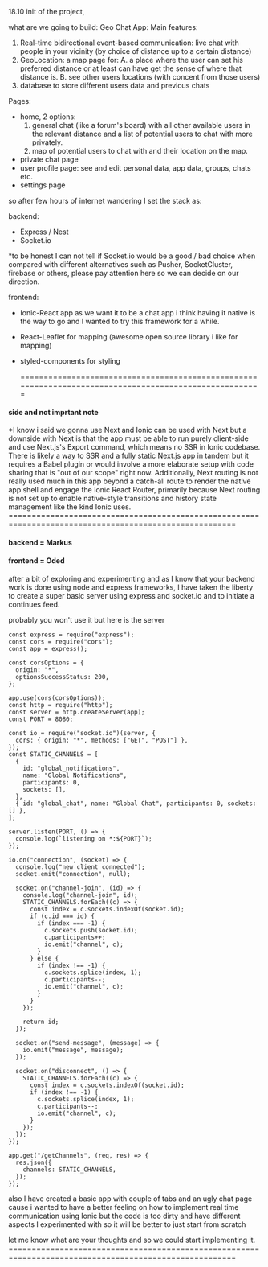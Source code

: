 18.10
init of the project,

what are we going to build:
Geo Chat App:
Main features:
  1. Real-time bidirectional event-based communication: live chat with people in your vicinity (by choice of distance up to a certain distance) 
  2. GeoLocation: a map page for: 
    A. a place where the user can set his preferred distance or at least can have get the sense of where that distance is.
    B. see other users locations (with concent from those users)
  3. database to store different users data and previous chats

Pages:
  - home, 2 options:
      1. general chat (like a forum's board) with all other available users in the relevant distance and a list of potential users to chat with more privately.
      2. map of potential users to chat with and their location on the map.
  - private chat page
  - user profile page: see and edit personal data, app data, groups, chats etc.
  - settings page  
    
so after few hours of internet wandering I set the stack as:

backend: 
  - Express / Nest 
  - Socket.io

*to be honest I can not tell if Socket.io would be a good / bad choice when compared with different alternatives 
such as Pusher, SocketCluster, firebase or others, please pay attention here so we can decide on our direction.

frontend: 
  - Ionic-React app as we want it to be a chat app i think having it native is the way to go and I wanted to try this framework for a while.
  - React-Leaflet for mapping (awesome open source library i like for mapping) 
  - styled-components for styling 
 
 
    =======================================================================================================
 #### side and not imprtant note
*I know i said we gonna use Next and Ionic can be used with Next but a downside with Next is that the app must be able to run purely client-side 
and use Next.js's Export command, which means no SSR in Ionic codebase. There is likely a way to SSR and a fully static Next.js app
in tandem but it requires a Babel plugin or would involve a more elaborate setup with code sharing that is "out of our scope" right now.
Additionally, Next routing is not really used much in this app beyond a catch-all route to render the native app shell and engage the Ionic React Router, 
primarily because Next routing is not set up to enable native-style transitions and history state management like the kind Ionic uses.
    =======================================================================================================


#### backend = Markus
#### frontend = Oded



after a bit of exploring and experimenting and as I know that your backend work is done using node and express frameworks, 
I have taken the liberty to create a super basic server using express and socket.io and to initiate a continues feed.

probably you won't use it but here is the server
```
const express = require("express");
const cors = require("cors");
const app = express();

const corsOptions = {
  origin: "*",
  optionsSuccessStatus: 200,
};

app.use(cors(corsOptions));
const http = require("http");
const server = http.createServer(app);
const PORT = 8080;

const io = require("socket.io")(server, {
  cors: { origin: "*", methods: ["GET", "POST"] },
});
const STATIC_CHANNELS = [
  {
    id: "global_notifications",
    name: "Global Notifications",
    participants: 0,
    sockets: [],
  },
  { id: "global_chat", name: "Global Chat", participants: 0, sockets: [] },
];

server.listen(PORT, () => {
  console.log(`listening on *:${PORT}`);
});

io.on("connection", (socket) => {
  console.log("new client connected");
  socket.emit("connection", null);

  socket.on("channel-join", (id) => {
    console.log("channel-join", id);
    STATIC_CHANNELS.forEach((c) => {
      const index = c.sockets.indexOf(socket.id);
      if (c.id === id) {
        if (index === -1) {
          c.sockets.push(socket.id);
          c.participants++;
          io.emit("channel", c);
        }
      } else {
        if (index !== -1) {
          c.sockets.splice(index, 1);
          c.participants--;
          io.emit("channel", c);
        }
      }
    });

    return id;
  });

  socket.on("send-message", (message) => {
    io.emit("message", message);
  });

  socket.on("disconnect", () => {
    STATIC_CHANNELS.forEach((c) => {
      const index = c.sockets.indexOf(socket.id);
      if (index !== -1) {
        c.sockets.splice(index, 1);
        c.participants--;
        io.emit("channel", c);
      }
    });
  });
});

app.get("/getChannels", (req, res) => {
  res.json({
    channels: STATIC_CHANNELS,
  });
});

```

also I have created a basic app with couple of tabs and an ugly chat page cause i wanted to have a better feeling on how to implement real time communication using Ionic but the code is too dirty and have different aspects I experimented with so it will be better to just start from scratch 

let me know what are your thoughts and so we could start implementing it.
    =======================================================================================================
